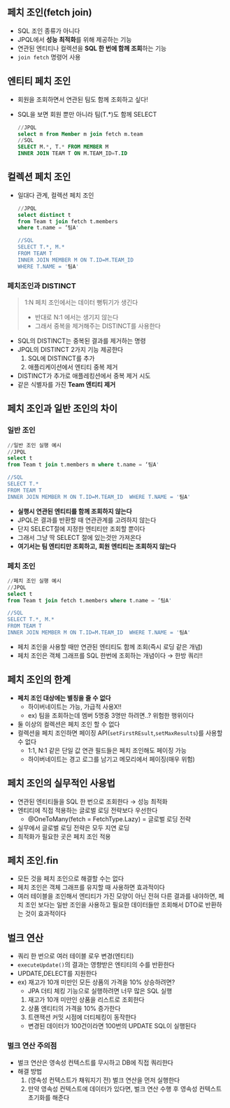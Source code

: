 ## 페치 조인(fetch join)

- SQL 조인 종류가 아니다
- JPQL에서 **성능 최적화**를 위해 제공하는 기능
- 연관된 엔티티나 컬렉션을 **SQL 한 번에 함께 조회**하는 기능
- `join fetch` 명령어 사용

## 엔티티 페치 조인

- 회원을 조회하면서 연관된 팀도 함께 조회하고 싶다!
- SQL을 보면 회원 뿐만 아니라 팀(T.*)도 함께 SELECT
    
    ```sql
    //JPQL
    select m from Member m join fetch m.team
    //SQL
    SELECT M.*, T.* FROM MEMBER M
    INNER JOIN TEAM T ON M.TEAM_ID=T.ID
    ```
    

## 컬렉션 페치 조인

- 일대다 관계, 컬렉션 페치 조인
    
    ```sql
    //JPQL
    select distinct t
    from Team t join fetch t.members 
    where t.name = ‘팀A'
    
    //SQL
    SELECT T.*, M.*
    FROM TEAM T
    INNER JOIN MEMBER M ON T.ID=M.TEAM_ID 
    WHERE T.NAME = '팀A'
    ```
    

### 페치조인과 DISTINCT

> 1:N 페치 조인에서는 데이터 뻥튀기가 생긴다
> 
> - 반대로 N:1 에서는 생기지 않는다
> - 그래서 중복을 제거해주는 DISTINCT를 사용한다
- SQL의 DISTINCT는 중복된 결과를 제거하는 명령
- JPQL의 DISTINCT 2가지 기능 제공한다
    1. SQL에 DISTINCT를 추가
    2. 애플리케이션에서 엔티티 중복 제거
- DISTINCT가 추가로 애플레킹션에서 중복 제거 시도
- 같은 식별자를 가진 **Team 엔티티 제거**

## 페치 조인과 일반 조인의 차이

### **일반 조인**

```sql
//일반 조인 실행 예시
//JPQL
select t
from Team t join t.members m where t.name = ‘팀A'

//SQL
SELECT T.*
FROM TEAM T
INNER JOIN MEMBER M ON T.ID=M.TEAM_ID  WHERE T.NAME = '팀A'
```

- **실행시 연관된 엔티티를 함께 조회하지 않는다**
- JPQL은 결과를 반환할 때 연관관계를 고려하지 않는다
- 단지 SELECT절에 지정한 엔티티만 조회할 뿐이다
- 그래서 그냥 딱 SELECT 절에 있는것만 가져온다
- **여기서는 팀 엔티티만 조회하고, 회원 엔티티는 조회하지 않는다**

### **페치 조인**

```sql
//페치 조인 실행 예시
//JPQL
select t 
from Team t join fetch t.members where t.name = ‘팀A'

//SQL
SELECT T.*, M.*
FROM TEAM T
INNER JOIN MEMBER M ON T.ID=M.TEAM_ID  WHERE T.NAME = '팀A'
```

- 페치 조인을 사용할 때만 연관된 엔티티도 함께 조회(즉시 로딩 같은 개념)
- 페치 조인은 객체 그래프를 SQL 한번에 조회하는 개념이다 → 한방 쿼리!!

## 페치 조인의 한계

- **페치 조인 대상에는 별칭을 줄 수 없다**
    - 하이버네이트는 가능, 가급적 사용X!!
    - ex) 팀을 조회하는데 멤버 5명중 3명만 하려면..? 위험한 행위이다
- 둘 이상의 컬렉션은 페치 조인 할 수 없다
- 컬렉션을 페치 조인하면 페이징 API(`setFirstREsult`,`setMaxResults`)를 사용할 수 없다
    - 1:1, N:1 같은 단일 값 연관 필드들은 페치 조인해도 페이징 가능
    - 하이버네이트는 경고 로그를 남기고 메모리에서 페이징(매우 위험)

## 페치 조인의 실무적인 사용법

- 연관된 엔티티들을 SQL 한 번으로 조회한다 → 성능 최적화
- 엔티티에 직접 적용하는 글로벌 로딩 전략보다 우선한다
    - @OneToMany(fetch = FetchType.Lazy) = 글로벌 로딩 전략
- 실무에서 글로벌 로딩 전략은 모두 지연 로딩
- 최적화가 필요한 곳은 페치 조인 적용

## 페치 조인.fin

- 모든 것을 페치 조인으로 해결할 수는 없다
- 페치 조인은 객체 그래프를 유지할 때 사용하면 효과적이다
- 여러 테이블을 조인해서 엔티티가 가진 모양이 아닌 전혀 다른 결과를 내야하면, 페치 조인 보다는 일반 조인을 사용하고 필요한 데이터들만 조회해서 DTO로 반환하는 것이 효과적이다

## 벌크 연산

- 쿼리 한 번으로 여러 테이블 로우 변경(엔티티)
- `executeUpdate()`의 결과는 영향받은 엔티티의 수를 반환한다
- UPDATE,DELECT를 지원한다
- ex) 재고가 10개 미만인 모든 상품의 가격을 10% 상승하려면?
    - JPA 더티 체킹 기능으로 실행하려면 너무 많은 SQL 실행
    1. 재고가 10개 미만인 상품을 리스트로 조회한다
    2. 상품 엔티티의 가격을 10% 증가한다
    3. 트랜잭션 커밋 시점에 더티체킹이 동작한다
    - 변경된 데이터가 100건이라면 100번의 UPDATE SQL이 실행된다

### 벌크 연산 주의점

- 벌크 연산은 영속성 컨텍스트를 무시하고 DB에 직접 쿼리한다
- 해결 방법
    1. (영속성 컨텍스트가 채워지기 전) 벌크 연산을 먼저 실행한다
    2. 만약 영속성 컨텍스트에 데이터가 있다면, 벌크 연산 수행 후 영속성 컨텍스트 초기화를 해준다